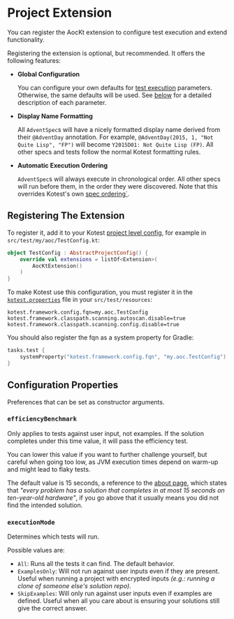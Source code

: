 # Project Extension

<link-summary rel="summary"/>
<tldr id="summary">
    You can register the AocKt extension to configure test execution and extend functionality.
</tldr>

Registering the extension is optional, but recommended.
It offers the following features:

- **Global Configuration**

    You can configure your own defaults for [test execution](test-config.md) parameters.
    Otherwise, the same defaults will be used.
    See [below](#configuration-properties) for a detailed description of each parameter.

- **Display Name Formatting**

    All `AdventSpec`s will have a nicely formatted display name derived from their `@AdventDay` annotation.
    For example, `@AdventDay(2015, 1, "Not Quite Lisp", "FP")` will become
    `Y2015D01: Not Quite Lisp (FP)`.
    All other specs and tests follow the normal Kotest formatting rules.

- **Automatic Execution Ordering**

    `AdventSpec`s will always execute in chronological order.
    All other specs will run before them, in the order they were discovered.
    Note that this overrides Kotest's own [spec ordering`](https://kotest.io/docs/framework/spec-ordering.html).

## Registering The Extension

To register it, add it to your Kotest [project level config](https://kotest.io/docs/framework/project-config.html), for
example in `src/test/my/aoc/TestConfig.kt`:

```kotlin
object TestConfig : AbstractProjectConfig() {
    override val extensions = listOf<Extension>(
        AocKtExtension()
    )
}
```

To make Kotest use this configuration, you must register it in the 
[`kotest.properties`](https://kotest.io/docs/intellij/intellij-properties.html#specifying-the-properties-filename)
file in your `src/test/resources`:

```properties
kotest.framework.config.fqn=my.aoc.TestConfig
kotest.framework.classpath.scanning.autoscan.disable=true
kotest.framework.classpath.scanning.config.disable=true
```

You should also register the fqn as a system property for Gradle:

```kotlin
tasks.test {
    systemProperty("kotest.framework.config.fqn", "my.aoc.TestConfig")
}
```

## Configuration Properties

Preferences that can be set as constructor arguments.

### `efficiencyBenchmark`

Only applies to tests against user input, not examples.
If the solution completes under this time value, it will pass the efficiency test.

You can lower this value if you want to further challenge yourself, but careful when going too low, as JVM
execution times depend on warm-up and might lead to flaky tests.

The default value is 15 seconds, a reference to the [about page](https://adventofcode.com/about), which states that
_"every problem has a solution that completes in at most 15 seconds on ten-year-old hardware"_, if you go above that it
usually means you did not find the intended solution.

### `executionMode`

Determines which tests will run.

Possible values are:

- `All`: Runs all the tests it can find. The default behavior.
- `ExamplesOnly`: Will not run against user inputs even if they are present.
  Useful when running a project with encrypted inputs _(e.g.: running a clone of someone else's solution repo)_.
- `SkipExamples`: Will only run against user inputs even if examples are defined.
  Useful when all you care about is ensuring your solutions still give the correct answer.
